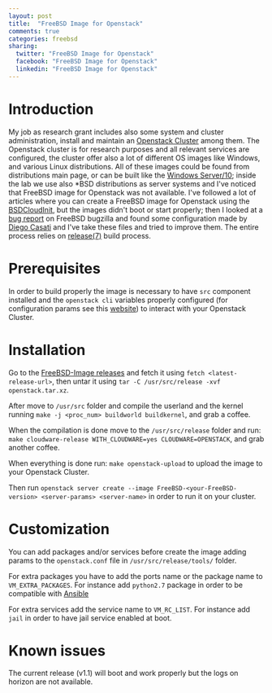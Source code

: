 ```yaml
---
layout: post
title:  "FreeBSD Image for Openstack"
comments: true
categories: freebsd
sharing:
  twitter: "FreeBSD Image for Openstack"
  facebook: "FreeBSD Image for Openstack"
  linkedin: "FreeBSD Image for Openstack"
---
```


# Introduction

My job as research grant includes also some system and cluster administration, install and maintain an [Openstack Cluster](https://www.openstack.org/) among them. The Openstack cluster is for research purposes and all relevant services are configured, the cluster offer also a lot of different OS images like Windows, and various Linux distributions. All of these images could be found from distributions main page, or can be built like the [Windows Server/10](https://cloudbase.it/windows-cloud-images/); inside the lab we use also *BSD distributions as server systems and I've noticed that FreeBSD image for Openstack was not available.
I've followed a lot of articles where you can create a FreeBSD image for Openstack using the [BSDCloudInit](https://pellaeon.github.io/bsd-cloudinit/), but the images didn't boot or start properly; then I looked at a [bug report](https://bugs.freebsd.org/bugzilla/show_bug.cgi?id=213396) on FreeBSD bugzilla and found some configuration made by [Diego Casati](https://diegocasati.com/) and I've take these files and tried to improve them.
The entire process relies on [release(7)](https://www.freebsd.org/cgi/man.cgi?release(7)) build process.

# Prerequisites

In order to build properly the image is necessary to have ```src``` component installed and the ```openstack cli``` variables properly configured (for configuration params see this [website](https://docs.openstack.org/newton/user-guide/common/cli-set-environment-variables-using-openstack-rc.html)) to interact with your Openstack Cluster.

# Installation

Go to the [FreeBSD-Image releases](https://github.com/charliemaiors/freebsd-openstack-image/releases/latest) and fetch it using ```fetch <latest-release-url>```, then untar it using ```tar -C /usr/src/release -xvf openstack.tar.xz```.

After move to ```/usr/src``` folder and compile the userland and the kernel running ```make -j <proc_num> buildworld buildkernel```, and grab a coffee.

When the compilation is done move to the ```/usr/src/release``` folder and run: ```make cloudware-release WITH_CLOUDWARE=yes CLOUDWARE=OPENSTACK```, and grab another coffee.

When everything is done run: ```make openstack-upload``` to upload the image to your Openstack Cluster.

Then run ```openstack server create --image FreeBSD-<your-FreeBSD-version> <server-params> <server-name>``` in order to run it on your cluster.

# Customization

You can add packages and/or services before create the image adding params to the ```openstack.conf``` file in ```/usr/src/release/tools/``` folder.

For extra packages you have to add the ports name or the package name to ```VM_EXTRA_PACKAGES```. For instance add ```python2.7``` package in order to be compatible with [Ansible](https://www.ansible.com/)

For extra services add the service name to ```VM_RC_LIST```. For instance add ```jail``` in order to have jail service enabled at boot.

# Known issues

The current release (v1.1) will boot and work properly but the logs on horizon are not available.